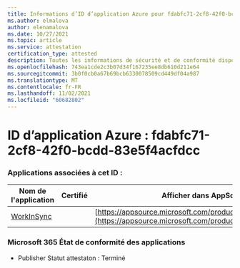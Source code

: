 ```yaml
---
title: Informations d’ID d’application Azure pour fdabfc71-2cf8-42f0-bcdd-83e5f4acfdcc
ms.author: elmalova
author: elenamalova
ms.date: 10/27/2021
ms.topic: article
ms.service: attestation
certification_type: attested
description: Toutes les informations de sécurité et de conformité disponibles pour fdabfc71-2cf8-42f0-bcdd-83e5f4acfdcc.
ms.openlocfilehash: 743ea1cde2c3b07d34f167235ee8db610d211e64
ms.sourcegitcommit: 3b0f0cb0a67b69bcb6330078509cd449df04a987
ms.translationtype: MT
ms.contentlocale: fr-FR
ms.lasthandoff: 11/02/2021
ms.locfileid: "60682802"
---
```

# <a name="azure-app-id-fdabfc71-2cf8-42f0-bcdd-83e5f4acfdcc"></a>ID d’application Azure : fdabfc71-2cf8-42f0-bcdd-83e5f4acfdcc


### <a name="apps-associated-with-this-id"></a>Applications associées à cet ID :
| **Nom de l'application** | **Certifié** | **Afficher dans AppSource** |
|--------------|---------------|-----------------------|
| [WorkInSync](https://docs.microsoft.com/microsoft-365-app-certification/forward/WA200002974) |  | [https://appsource.microsoft.com/product/office/WA200002974](https://appsource.microsoft.com/product/office/WA200002974) |

### <a name="microsoft-365-app-compliance-status"></a>Microsoft 365 État de conformité des applications
- Publisher Statut attestaton : Terminé
